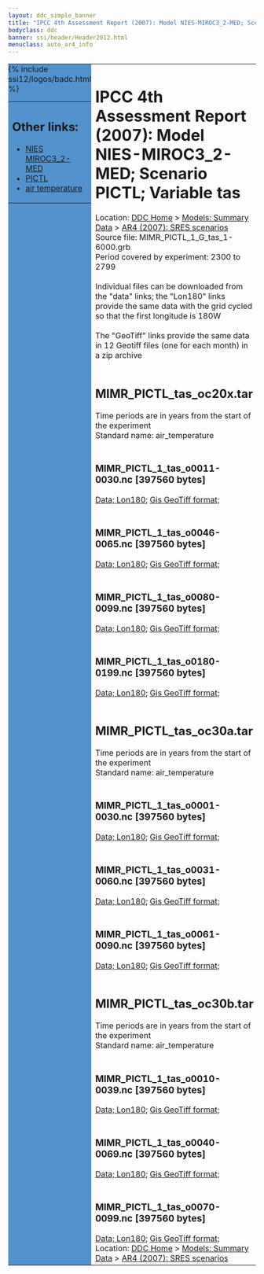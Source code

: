 ```yaml
---
layout: ddc_simple_banner
title: "IPCC 4th Assessment Report (2007): Model NIES-MIROC3_2-MED; Scenario PICTL; Variable tas"
bodyclass: ddc
banner: ssi/header/Header2012.html
menuclass: auto_ar4_info
---
```



<table width="100%" border="0" cellspacing="0" cellpadding="0" style="border-collapse: collapse;">
<tr style="margin:0;padding:0;border:0;">
<td style="margin:0;padding:0;border:0;height:1pt;width:150pt;background:#5492CD;" valign="top" >

<div id="lh-col2" class="auto_ar4_info">
<table class="menumain" bgcolor="#5492CD" cellspacing="0" width="100%" border="0">
<tr><td>
<h2> Other links:</h2>
<ul>
<li><a href="/auto/ar4/model-NIES-MIROC3_2-MED.html">NIES<br/>MIROC3_2-MED</a></li>
<li><a href="/auto/ar4/scenario-PICTL.html">PICTL</a></li>
<li><a href="/auto/ar4/var-air_temperature.html">air temperature</a></li>
</ul>
</td></tr>
{% include ssi12/logos/badc.html %}
</table>
</div>
</td>
<td><h1>IPCC 4th Assessment Report (2007): Model NIES-MIROC3_2-MED; Scenario PICTL; Variable tas</h1>

<!-- Breadcrumb1 -->
<div id="breadcrumb1" align="left">
Location: <a href="/index.html">DDC Home</a> > <a href="/sim/gcm_clim/">Models: Summary Data</a>
> <a href="/sim/gcm_clim/SRES_AR4/index.html">AR4 (2007): SRES scenarios</a>
</div>
<!-- End of Breadcrumb1 -->Source file: MIMR_PICTL_1_G_tas_1-6000.grb
<br/>
Period covered by experiment: 2300 to 2799<br/>
<br/>Individual files can be downloaded from the "data" links; the "Lon180" links provide the same data
         with the grid cycled so that the first longitude is 180W<br/>
<br/>The "GeoTiff" links provide the same data in 12 Geotiff files (one for each month)
          in a zip archive<br/>
<br/><h2>MIMR_PICTL_tas_oc20x.tar</h2>
Time periods are in years from the start of the experiment<br/>
Standard name: air_temperature<br>
<br/><h3>MIMR_PICTL_1_tas_o0011-0030.nc [397560 bytes]</h3>
<a href="http://apps.ipcc-data.org/cgi-bin/downl/ar4_nc/tas/MIMR_PICTL_1_tas_o0011-0030.nc">Data; </a><a href="http://apps.ipcc-data.org/cgi-bin/downl/ar4_nc/tas/MIMR_PICTL_1_tas_o0011-0030.cyto180.nc"> Lon180</a>; <a href="/cgi-bin/downl/ar4_tif/tas/MIMR_PICTL_1_tas_o0011-0030.zip">Gis GeoTiff format; </a><br/>
<br/><h3>MIMR_PICTL_1_tas_o0046-0065.nc [397560 bytes]</h3>
<a href="http://apps.ipcc-data.org/cgi-bin/downl/ar4_nc/tas/MIMR_PICTL_1_tas_o0046-0065.nc">Data; </a><a href="http://apps.ipcc-data.org/cgi-bin/downl/ar4_nc/tas/MIMR_PICTL_1_tas_o0046-0065.cyto180.nc"> Lon180</a>; <a href="/cgi-bin/downl/ar4_tif/tas/MIMR_PICTL_1_tas_o0046-0065.zip">Gis GeoTiff format; </a><br/>
<br/><h3>MIMR_PICTL_1_tas_o0080-0099.nc [397560 bytes]</h3>
<a href="http://apps.ipcc-data.org/cgi-bin/downl/ar4_nc/tas/MIMR_PICTL_1_tas_o0080-0099.nc">Data; </a><a href="http://apps.ipcc-data.org/cgi-bin/downl/ar4_nc/tas/MIMR_PICTL_1_tas_o0080-0099.cyto180.nc"> Lon180</a>; <a href="/cgi-bin/downl/ar4_tif/tas/MIMR_PICTL_1_tas_o0080-0099.zip">Gis GeoTiff format; </a><br/>
<br/><h3>MIMR_PICTL_1_tas_o0180-0199.nc [397560 bytes]</h3>
<a href="http://apps.ipcc-data.org/cgi-bin/downl/ar4_nc/tas/MIMR_PICTL_1_tas_o0180-0199.nc">Data; </a><a href="http://apps.ipcc-data.org/cgi-bin/downl/ar4_nc/tas/MIMR_PICTL_1_tas_o0180-0199.cyto180.nc"> Lon180</a>; <a href="/cgi-bin/downl/ar4_tif/tas/MIMR_PICTL_1_tas_o0180-0199.zip">Gis GeoTiff format; </a><br/>
<br/><h2>MIMR_PICTL_tas_oc30a.tar</h2>
Time periods are in years from the start of the experiment<br/>
Standard name: air_temperature<br>
<br/><h3>MIMR_PICTL_1_tas_o0001-0030.nc [397560 bytes]</h3>
<a href="http://apps.ipcc-data.org/cgi-bin/downl/ar4_nc/tas/MIMR_PICTL_1_tas_o0001-0030.nc">Data; </a><a href="http://apps.ipcc-data.org/cgi-bin/downl/ar4_nc/tas/MIMR_PICTL_1_tas_o0001-0030.cyto180.nc"> Lon180</a>; <a href="/cgi-bin/downl/ar4_tif/tas/MIMR_PICTL_1_tas_o0001-0030.zip">Gis GeoTiff format; </a><br/>
<br/><h3>MIMR_PICTL_1_tas_o0031-0060.nc [397560 bytes]</h3>
<a href="http://apps.ipcc-data.org/cgi-bin/downl/ar4_nc/tas/MIMR_PICTL_1_tas_o0031-0060.nc">Data; </a><a href="http://apps.ipcc-data.org/cgi-bin/downl/ar4_nc/tas/MIMR_PICTL_1_tas_o0031-0060.cyto180.nc"> Lon180</a>; <a href="/cgi-bin/downl/ar4_tif/tas/MIMR_PICTL_1_tas_o0031-0060.zip">Gis GeoTiff format; </a><br/>
<br/><h3>MIMR_PICTL_1_tas_o0061-0090.nc [397560 bytes]</h3>
<a href="http://apps.ipcc-data.org/cgi-bin/downl/ar4_nc/tas/MIMR_PICTL_1_tas_o0061-0090.nc">Data; </a><a href="http://apps.ipcc-data.org/cgi-bin/downl/ar4_nc/tas/MIMR_PICTL_1_tas_o0061-0090.cyto180.nc"> Lon180</a>; <a href="/cgi-bin/downl/ar4_tif/tas/MIMR_PICTL_1_tas_o0061-0090.zip">Gis GeoTiff format; </a><br/>
<br/><h2>MIMR_PICTL_tas_oc30b.tar</h2>
Time periods are in years from the start of the experiment<br/>
Standard name: air_temperature<br>
<br/><h3>MIMR_PICTL_1_tas_o0010-0039.nc [397560 bytes]</h3>
<a href="http://apps.ipcc-data.org/cgi-bin/downl/ar4_nc/tas/MIMR_PICTL_1_tas_o0010-0039.nc">Data; </a><a href="http://apps.ipcc-data.org/cgi-bin/downl/ar4_nc/tas/MIMR_PICTL_1_tas_o0010-0039.cyto180.nc"> Lon180</a>; <a href="/cgi-bin/downl/ar4_tif/tas/MIMR_PICTL_1_tas_o0010-0039.zip">Gis GeoTiff format; </a><br/>
<br/><h3>MIMR_PICTL_1_tas_o0040-0069.nc [397560 bytes]</h3>
<a href="http://apps.ipcc-data.org/cgi-bin/downl/ar4_nc/tas/MIMR_PICTL_1_tas_o0040-0069.nc">Data; </a><a href="http://apps.ipcc-data.org/cgi-bin/downl/ar4_nc/tas/MIMR_PICTL_1_tas_o0040-0069.cyto180.nc"> Lon180</a>; <a href="/cgi-bin/downl/ar4_tif/tas/MIMR_PICTL_1_tas_o0040-0069.zip">Gis GeoTiff format; </a><br/>
<br/><h3>MIMR_PICTL_1_tas_o0070-0099.nc [397560 bytes]</h3>
<a href="http://apps.ipcc-data.org/cgi-bin/downl/ar4_nc/tas/MIMR_PICTL_1_tas_o0070-0099.nc">Data; </a><a href="http://apps.ipcc-data.org/cgi-bin/downl/ar4_nc/tas/MIMR_PICTL_1_tas_o0070-0099.cyto180.nc"> Lon180</a>; <a href="/cgi-bin/downl/ar4_tif/tas/MIMR_PICTL_1_tas_o0070-0099.zip">Gis GeoTiff format; </a><br/>
<!-- Breadcrumb2 -->
<div id="breadcrumb2" align="left">
Location: <a href="/index.html">DDC Home</a> > <a href="/sim/gcm_clim/">Models: Summary Data</a>
> <a href="/sim/gcm_clim/SRES_AR4/index.html">AR4 (2007): SRES scenarios</a>
</div>
<!-- End of Breadcrumb2 --></td></tr></table>
